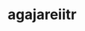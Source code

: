 ---
title: agajareiitr
github: https://github.com/agajareiitr
mode: dark
transition: 1s
score: 88.7
archetype:
- Anime
- GIF
---